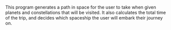 This program generates a path in space for the user to take when given planets and constellations that will be visited. It also calculates the total time of the trip, and decides which spaceship the user will embark their journey on.
